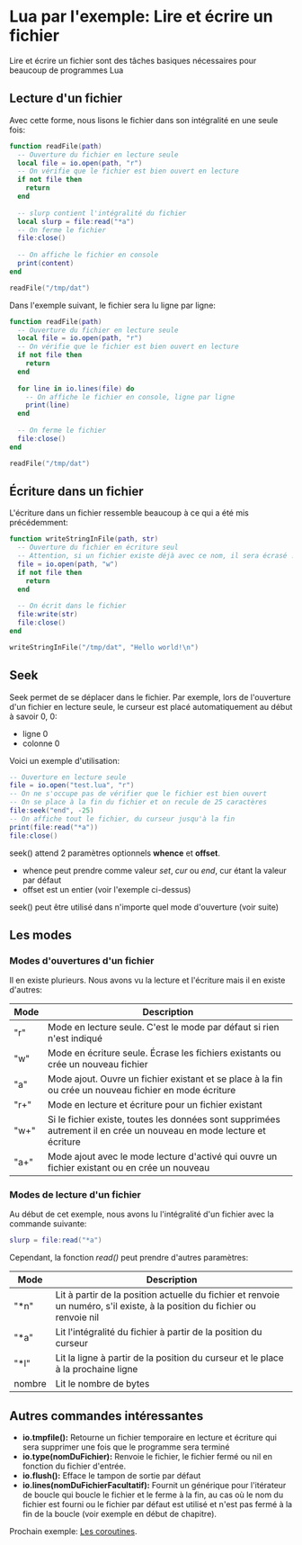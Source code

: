 # Lua par l'exemple: Lire et écrire un fichier

Lire et écrire un fichier sont des tâches basiques nécessaires pour beaucoup de programmes Lua

## Lecture d'un fichier

Avec cette forme, nous lisons le fichier dans son intégralité en une seule fois:

```lua
function readFile(path)
  -- Ouverture du fichier en lecture seule
  local file = io.open(path, "r")
  -- On vérifie que le fichier est bien ouvert en lecture
  if not file then
    return
  end
  
  -- slurp contient l'intégralité du fichier
  local slurp = file:read("*a")
  -- On ferme le fichier
  file:close()
  
  -- On affiche le fichier en console
  print(content)
end

readFile("/tmp/dat")
```

Dans l'exemple suivant, le fichier sera lu ligne par ligne:
```lua
function readFile(path)
  -- Ouverture du fichier en lecture seule
  local file = io.open(path, "r")
  -- On vérifie que le fichier est bien ouvert en lecture
  if not file then
    return
  end
  
  for line in io.lines(file) do
    -- On affiche le fichier en console, ligne par ligne
    print(line)
  end
  
  -- On ferme le fichier
  file:close()
end

readFile("/tmp/dat")
```

## Écriture dans un fichier
L'écriture dans un fichier ressemble beaucoup à ce qui a été mis précédemment:
```lua
function writeStringInFile(path, str)
  -- Ouverture du fichier en écriture seul
  -- Attention, si un fichier existe déjà avec ce nom, il sera écrasé !
  file = io.open(path, "w")
  if not file then
    return
  end
  
  -- On écrit dans le fichier
  file:write(str)
  file:close()
end

writeStringInFile("/tmp/dat", "Hello world!\n")
```

## Seek
Seek permet de se déplacer dans le fichier. Par exemple, lors de l'ouverture d'un fichier en lecture seule, le curseur est placé automatiquement au début à savoir 0, 0:
* ligne 0
* colonne 0

Voici un exemple d'utilisation:
```lua
-- Ouverture en lecture seule
file = io.open("test.lua", "r")
-- On ne s'occupe pas de vérifier que le fichier est bien ouvert
-- On se place à la fin du fichier et on recule de 25 caractères
file:seek("end", -25)
-- On affiche tout le fichier, du curseur jusqu'à la fin
print(file:read("*a"))
file:close()
```

seek() attend 2 paramètres optionnels **whence** et **offset**.
* whence peut prendre comme valeur *set*, *cur* ou *end*, cur étant la valeur par défaut
* offset est un entier (voir l'exemple ci-dessus)

seek() peut être utilisé dans n'importe quel mode d'ouverture (voir suite)

## Les modes
### Modes d'ouvertures d'un fichier
Il en existe plurieurs. Nous avons vu la lecture et l'écriture mais il en existe d'autres:

| Mode | Description                                                                                                          |
| ---- | -------------------------------------------------------------------------------------------------------------------- |
| "r"  | Mode en lecture seule. C'est le mode par défaut si rien n'est indiqué                                                |
| "w"  | Mode en écriture seule. Écrase les fichiers existants ou crée un nouveau fichier                                     |
| "a"  | Mode ajout. Ouvre un fichier existant et se place à la fin ou crée un nouveau fichier en mode écriture               |
| "r+" | Mode en lecture et écriture pour un fichier existant                                                                 |
| "w+" | Si le fichier existe, toutes les données sont supprimées autrement il en crée un nouveau en mode lecture et écriture |
| "a+" | Mode ajout avec le mode lecture d'activé qui ouvre un fichier existant ou en crée un nouveau                         |

### Modes de lecture d'un fichier
Au début de cet exemple, nous avons lu l'intégralité d'un fichier avec la commande suivante:
```lua
slurp = file:read("*a")
```

Cependant, la fonction *read()* peut prendre d'autres paramètres:

| Mode   | Description                                                                                                                |
| ------ | -------------------------------------------------------------------------------------------------------------------------- |
| "*n"   | Lit à partir de la position actuelle du fichier et renvoie un numéro, s'il existe, à la position du fichier ou renvoie nil |
| "*a"   | Lit l'intégralité du fichier à partir de la position du curseur                                                            |
| "*l"   | Lit la ligne à partir de la position du curseur et le place à la prochaine ligne                                           |
| nombre | Lit le nombre de bytes                                                                                                     |

## Autres commandes intéressantes

* **io.tmpfile():** Retourne un fichier temporaire en lecture et écriture qui sera supprimer une fois que le programme sera terminé
* **io.type(nomDuFichier):** Renvoie le fichier, le fichier fermé ou nil en fonction du fichier d'entrée.
* **io.flush():** Efface le tampon de sortie par défaut
* **io.lines(nomDuFichierFacultatif):** Fournit un générique pour l'itérateur de boucle qui boucle le fichier et le ferme à la fin, au cas où le nom du fichier est fourni ou le fichier par défaut est utilisé et n'est pas fermé à la fin de la boucle (voir exemple en début de chapitre).

Prochain exemple: [Les coroutines](coroutines.md).